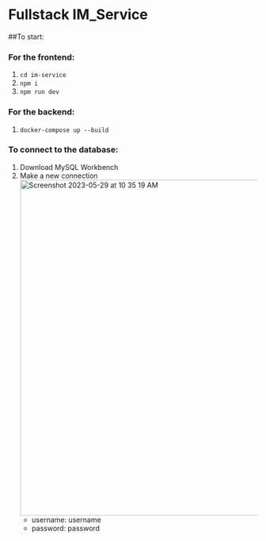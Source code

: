 # Fullstack IM_Service

##To start:
### For the frontend:
  1. `cd im-service`
  2. `npm i`
  3. `npm run dev`
### For the backend:
  1. `docker-compose up --build`
### To connect to the database:
  1. Download MySQL Workbench
  2. Make a new connection
      <img width="676" alt="Screenshot 2023-05-29 at 10 35 19 AM" src="https://github.com/dtzr09/IM_service/assets/66049247/fbf62099-3d35-4703-b197-ed285b20a77b">  
      - username: username
      - password: password

